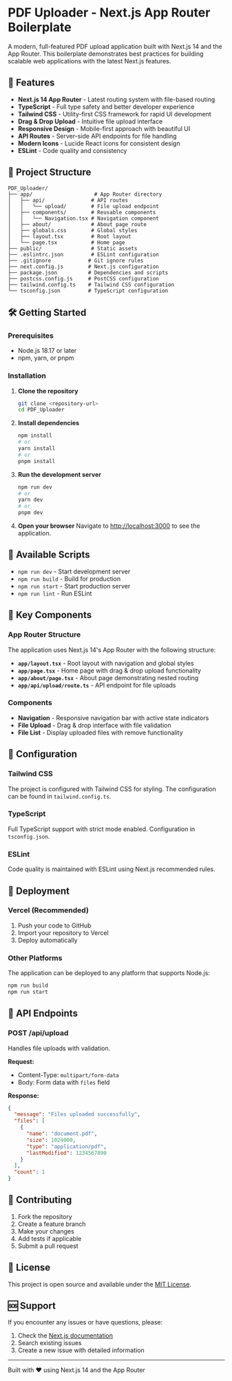 # PDF Uploader - Next.js App Router Boilerplate

A modern, full-featured PDF upload application built with Next.js 14 and the App Router. This boilerplate demonstrates best practices for building scalable web applications with the latest Next.js features.

## 🚀 Features

- **Next.js 14 App Router** - Latest routing system with file-based routing
- **TypeScript** - Full type safety and better developer experience
- **Tailwind CSS** - Utility-first CSS framework for rapid UI development
- **Drag & Drop Upload** - Intuitive file upload interface
- **Responsive Design** - Mobile-first approach with beautiful UI
- **API Routes** - Server-side API endpoints for file handling
- **Modern Icons** - Lucide React icons for consistent design
- **ESLint** - Code quality and consistency

## 📁 Project Structure

```
PDF_Uploader/
├── app/                    # App Router directory
│   ├── api/               # API routes
│   │   └── upload/        # File upload endpoint
│   ├── components/        # Reusable components
│   │   └── Navigation.tsx # Navigation component
│   ├── about/             # About page route
│   ├── globals.css        # Global styles
│   ├── layout.tsx         # Root layout
│   └── page.tsx           # Home page
├── public/                # Static assets
├── .eslintrc.json         # ESLint configuration
├── .gitignore            # Git ignore rules
├── next.config.js        # Next.js configuration
├── package.json          # Dependencies and scripts
├── postcss.config.js     # PostCSS configuration
├── tailwind.config.ts    # Tailwind CSS configuration
└── tsconfig.json         # TypeScript configuration
```

## 🛠️ Getting Started

### Prerequisites

- Node.js 18.17 or later
- npm, yarn, or pnpm

### Installation

1. **Clone the repository**

   ```bash
   git clone <repository-url>
   cd PDF_Uploader
   ```

2. **Install dependencies**

   ```bash
   npm install
   # or
   yarn install
   # or
   pnpm install
   ```

3. **Run the development server**

   ```bash
   npm run dev
   # or
   yarn dev
   # or
   pnpm dev
   ```

4. **Open your browser**
   Navigate to [http://localhost:3000](http://localhost:3000) to see the application.

## 📖 Available Scripts

- `npm run dev` - Start development server
- `npm run build` - Build for production
- `npm run start` - Start production server
- `npm run lint` - Run ESLint

## 🎨 Key Components

### App Router Structure

The application uses Next.js 14's App Router with the following structure:

- **`app/layout.tsx`** - Root layout with navigation and global styles
- **`app/page.tsx`** - Home page with drag & drop upload functionality
- **`app/about/page.tsx`** - About page demonstrating nested routing
- **`app/api/upload/route.ts`** - API endpoint for file uploads

### Components

- **Navigation** - Responsive navigation bar with active state indicators
- **File Upload** - Drag & drop interface with file validation
- **File List** - Display uploaded files with remove functionality

## 🔧 Configuration

### Tailwind CSS

The project is configured with Tailwind CSS for styling. The configuration can be found in `tailwind.config.ts`.

### TypeScript

Full TypeScript support with strict mode enabled. Configuration in `tsconfig.json`.

### ESLint

Code quality is maintained with ESLint using Next.js recommended rules.

## 🚀 Deployment

### Vercel (Recommended)

1. Push your code to GitHub
2. Import your repository to Vercel
3. Deploy automatically

### Other Platforms

The application can be deployed to any platform that supports Node.js:

```bash
npm run build
npm run start
```

## 📝 API Endpoints

### POST /api/upload

Handles file uploads with validation.

**Request:**

- Content-Type: `multipart/form-data`
- Body: Form data with `files` field

**Response:**

```json
{
  "message": "Files uploaded successfully",
  "files": [
    {
      "name": "document.pdf",
      "size": 1024000,
      "type": "application/pdf",
      "lastModified": 1234567890
    }
  ],
  "count": 1
}
```

## 🤝 Contributing

1. Fork the repository
2. Create a feature branch
3. Make your changes
4. Add tests if applicable
5. Submit a pull request

## 📄 License

This project is open source and available under the [MIT License](LICENSE).

## 🆘 Support

If you encounter any issues or have questions, please:

1. Check the [Next.js documentation](https://nextjs.org/docs)
2. Search existing issues
3. Create a new issue with detailed information

---

Built with ❤️ using Next.js 14 and the App Router
